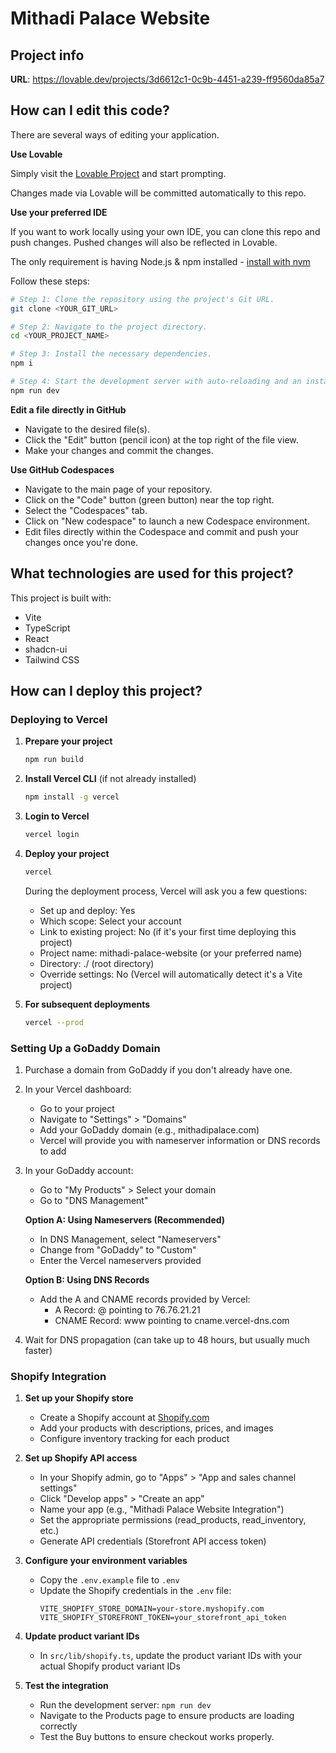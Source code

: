 # Mithadi Palace Website

## Project info

**URL**: https://lovable.dev/projects/3d6612c1-0c9b-4451-a239-ff9560da85a7

## How can I edit this code?

There are several ways of editing your application.

**Use Lovable**

Simply visit the [Lovable Project](https://lovable.dev/projects/3d6612c1-0c9b-4451-a239-ff9560da85a7) and start prompting.

Changes made via Lovable will be committed automatically to this repo.

**Use your preferred IDE**

If you want to work locally using your own IDE, you can clone this repo and push changes. Pushed changes will also be reflected in Lovable.

The only requirement is having Node.js & npm installed - [install with nvm](https://github.com/nvm-sh/nvm#installing-and-updating)

Follow these steps:

```sh
# Step 1: Clone the repository using the project's Git URL.
git clone <YOUR_GIT_URL>

# Step 2: Navigate to the project directory.
cd <YOUR_PROJECT_NAME>

# Step 3: Install the necessary dependencies.
npm i

# Step 4: Start the development server with auto-reloading and an instant preview.
npm run dev
```

**Edit a file directly in GitHub**

- Navigate to the desired file(s).
- Click the "Edit" button (pencil icon) at the top right of the file view.
- Make your changes and commit the changes.

**Use GitHub Codespaces**

- Navigate to the main page of your repository.
- Click on the "Code" button (green button) near the top right.
- Select the "Codespaces" tab.
- Click on "New codespace" to launch a new Codespace environment.
- Edit files directly within the Codespace and commit and push your changes once you're done.

## What technologies are used for this project?

This project is built with:

- Vite
- TypeScript
- React
- shadcn-ui
- Tailwind CSS

## How can I deploy this project?

### Deploying to Vercel

1. **Prepare your project**
   ```sh
   npm run build
   ```

2. **Install Vercel CLI** (if not already installed)
   ```sh
   npm install -g vercel
   ```

3. **Login to Vercel**
   ```sh
   vercel login
   ```

4. **Deploy your project**
   ```sh
   vercel
   ```
   
   During the deployment process, Vercel will ask you a few questions:
   - Set up and deploy: Yes
   - Which scope: Select your account
   - Link to existing project: No (if it's your first time deploying this project)
   - Project name: mithadi-palace-website (or your preferred name)
   - Directory: ./ (root directory)
   - Override settings: No (Vercel will automatically detect it's a Vite project)

5. **For subsequent deployments**
   ```sh
   vercel --prod
   ```

### Setting Up a GoDaddy Domain

1. Purchase a domain from GoDaddy if you don't already have one.

2. In your Vercel dashboard:
   - Go to your project
   - Navigate to "Settings" > "Domains"
   - Add your GoDaddy domain (e.g., mithadipalace.com)
   - Vercel will provide you with nameserver information or DNS records to add

3. In your GoDaddy account:
   - Go to "My Products" > Select your domain
   - Go to "DNS Management"
   
   **Option A: Using Nameservers (Recommended)**
   - In DNS Management, select "Nameservers"
   - Change from "GoDaddy" to "Custom"
   - Enter the Vercel nameservers provided
   
   **Option B: Using DNS Records**
   - Add the A and CNAME records provided by Vercel:
     - A Record: @ pointing to 76.76.21.21
     - CNAME Record: www pointing to cname.vercel-dns.com

4. Wait for DNS propagation (can take up to 48 hours, but usually much faster)

### Shopify Integration

1. **Set up your Shopify store**
   - Create a Shopify account at [Shopify.com](https://www.shopify.com)
   - Add your products with descriptions, prices, and images
   - Configure inventory tracking for each product

2. **Set up Shopify API access**
   - In your Shopify admin, go to "Apps" > "App and sales channel settings"
   - Click "Develop apps" > "Create an app"
   - Name your app (e.g., "Mithadi Palace Website Integration")
   - Set the appropriate permissions (read_products, read_inventory, etc.)
   - Generate API credentials (Storefront API access token)

3. **Configure your environment variables**
   - Copy the `.env.example` file to `.env`
   - Update the Shopify credentials in the `.env` file:
     ```
     VITE_SHOPIFY_STORE_DOMAIN=your-store.myshopify.com
     VITE_SHOPIFY_STOREFRONT_TOKEN=your_storefront_api_token
     ```

4. **Update product variant IDs**
   - In `src/lib/shopify.ts`, update the product variant IDs with your actual Shopify product variant IDs

5. **Test the integration**
   - Run the development server: `npm run dev`
   - Navigate to the Products page to ensure products are loading correctly
   - Test the Buy buttons to ensure checkout works properly.
